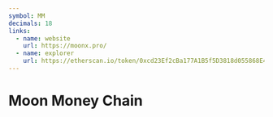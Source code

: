 ```yaml
---
symbol: MM
decimals: 18
links:
  - name: website
    url: https://moonx.pro/
  - name: explorer
    url: https://etherscan.io/token/0xcd23Ef2cBa177A1B5f5D3818d055868E4B599d18
---
```


# Moon Money Chain
